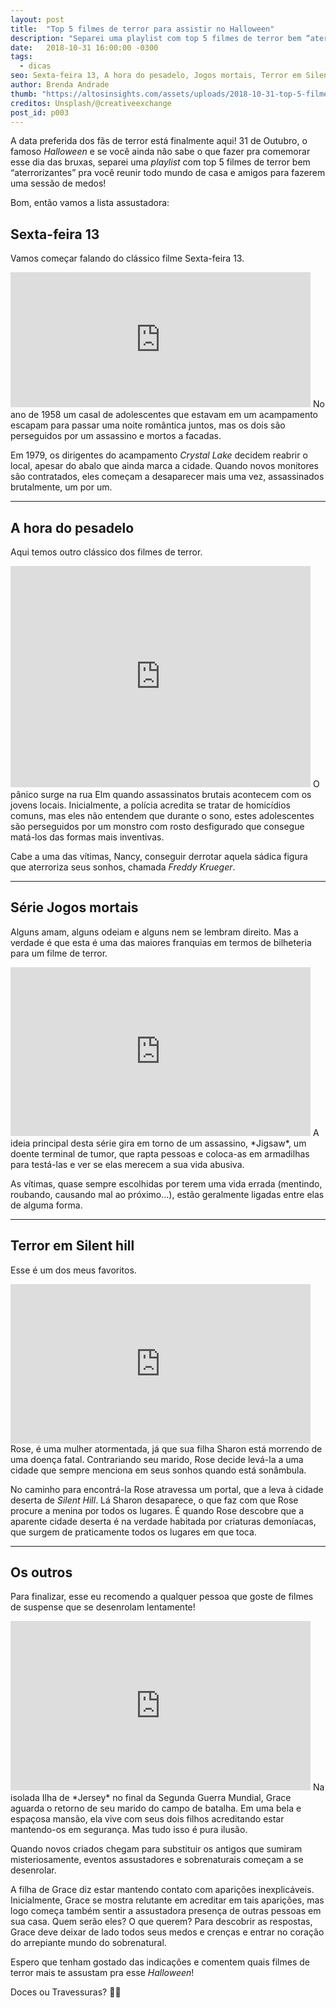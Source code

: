 ```yaml
---
layout: post
title:  "Top 5 filmes de terror para assistir no Halloween"
description: "Separei uma playlist com top 5 filmes de terror bem “aterrorizantes” pra você reunir todo mundo de casa e amigos para fazerem uma sessão de medos!"
date:   2018-10-31 16:00:00 -0300
tags:
  - dicas
seo: Sexta-feira 13, A hora do pesadelo, Jogos mortais, Terror em Silent hill, Os outros, Halloween, filmes de terror, terror, medo, panico, Silent hill, filmes halloween, netflix, Freddy Krueger, Jigsaw
author: Brenda Andrade
thumb: "https://altosinsights.com/assets/uploads/2018-10-31-top-5-filmes-de-terror-para-assistir-no-halloween.jpg"
creditos: Unsplash/@creativeexchange
post_id: p003
---
```

A data preferida dos fãs de terror está finalmente aqui! 31 de Outubro, o famoso *Halloween* e se você ainda não sabe o que fazer pra comemorar esse dia das bruxas,  separei uma *playlist* com top 5 filmes de terror bem “aterrorizantes” pra você reunir todo mundo de casa e amigos para fazerem uma sessão de medos!

Bom, então vamos a lista assustadora:

## Sexta-feira 13
Vamos começar falando do clássico filme Sexta-feira 13.
<iframe src="https://giphy.com/embed/k4hwO8z8ypVoQ" width="480" height="216" frameBorder="0" class="giphy-embed" allowFullScreen></iframe>
No ano de 1958 um casal de adolescentes que estavam em um acampamento escapam para passar uma noite romântica juntos, mas os dois são perseguidos por um assassino e mortos a facadas.

Em 1979, os dirigentes do acampamento *Crystal Lake* decidem reabrir o local, apesar do abalo que ainda marca a cidade. Quando novos monitores são contratados, eles começam a desaparecer mais uma vez, assassinados brutalmente, um por um.

---

## A hora do pesadelo
Aqui temos outro clássico dos filmes de terror.
<iframe src="https://giphy.com/embed/482vPTlkOhnQQ" width="480" height="354" frameBorder="0" class="giphy-embed" allowFullScreen></iframe>
O pânico surge na rua Elm quando assassinatos brutais acontecem com os jovens locais. Inicialmente, a polícia acredita se tratar de homicídios comuns, mas eles não entendem que durante o sono, estes adolescentes são perseguidos por um monstro com rosto desfigurado que consegue matá-los das formas mais inventivas.

Cabe a uma das vítimas, Nancy, conseguir derrotar aquela sádica figura que aterroriza seus sonhos, chamada *Freddy Krueger*.

---

## Série Jogos mortais
Alguns amam, alguns odeiam e alguns nem se lembram direito. Mas a verdade é que esta é uma das maiores franquias em termos de bilheteria para um filme de terror.
<iframe src="https://giphy.com/embed/PBSskZdeNUF0c" width="480" height="270" frameBorder="0" class="giphy-embed" allowFullScreen></iframe>
A ideia principal desta série gira em torno de um assassino, *Jigsaw*, um doente terminal de tumor, que rapta pessoas e coloca-as em armadilhas para testá-las e ver se elas merecem a sua vida abusiva.

As vítimas, quase sempre escolhidas por terem uma vida errada (mentindo, roubando, causando mal ao próximo...), estão geralmente ligadas entre elas de alguma forma.

---

## Terror em Silent hill
Esse é um dos meus favoritos.
<iframe src="https://giphy.com/embed/5ikycbJM4N3Da" width="480" height="255" frameBorder="0" class="giphy-embed" allowFullScreen></iframe>
Rose, é uma mulher atormentada, já que sua filha Sharon está morrendo de uma doença fatal. Contrariando seu marido, Rose decide levá-la a uma cidade que sempre menciona em seus sonhos quando está sonâmbula.

No caminho para encontrá-la Rose atravessa um portal, que a leva à cidade deserta de *Silent Hill*. Lá Sharon desaparece, o que faz com que Rose procure a menina por todos os lugares. É quando Rose descobre que a aparente cidade deserta é na verdade habitada por criaturas demoníacas, que surgem de praticamente todos os lugares em que toca.

---

## Os outros
Para finalizar, esse eu recomendo a qualquer pessoa que goste de filmes de suspense que se desenrolam lentamente!
<iframe src="https://giphy.com/embed/xUOxeVbicUShCOOymk" width="480" height="271" frameBorder="0" class="giphy-embed" allowFullScreen></iframe>
Na isolada Ilha de *Jersey* no final da Segunda Guerra Mundial, Grace aguarda o retorno de seu marido do campo de batalha. Em uma bela e espaçosa mansão, ela vive com seus dois filhos acreditando estar mantendo-os em segurança. Mas tudo isso é pura ilusão.

Quando novos criados chegam para substituir os antigos que sumiram misteriosamente, eventos assustadores e sobrenaturais começam a se desenrolar.

A filha de Grace diz estar mantendo contato com aparições inexplicáveis. Inicialmente, Grace se mostra relutante em acreditar em tais aparições, mas logo começa também sentir a assustadora presença de outras pessoas em sua casa. Quem serão eles? O que querem? Para descobrir as respostas, Grace deve deixar de lado todos seus medos e crenças e entrar no coração do arrepiante mundo do sobrenatural.

Espero que tenham gostado das indicações e comentem quais filmes de terror mais te assustam pra esse *Halloween*!

Doces ou Travessuras? 🎃👻

<div class="adsmobile">
<script async src="//pagead2.googlesyndication.com/pagead/js/adsbygoogle.js"></script>
<ins class="adsbygoogle"
     style="display:block; text-align:center;"
     data-ad-layout="in-article"
     data-ad-format="fluid"
     data-ad-client="ca-pub-8078000237589807"
     data-ad-slot="9245457524"></ins>
<script>
     (adsbygoogle = window.adsbygoogle || []).push({});
</script>
</div>
